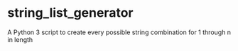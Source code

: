 # string_list_generator
A Python 3 script to create every possible string combination for 1 through n in length 
